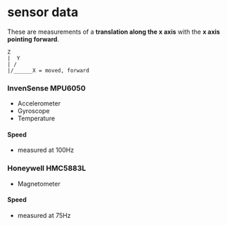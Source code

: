 sensor data
===========

These are measurements of a **translation along the x axis** with the **x axis pointing forward**.

    Z
    |  Y
    | /
    |/______X = moved, forward

### InvenSense MPU6050 ###

- Accelerometer
- Gyroscope
- Temperature

#### Speed ####

- measured at 100Hz

### Honeywell HMC5883L ###

- Magnetometer

#### Speed ####

- measured at 75Hz
